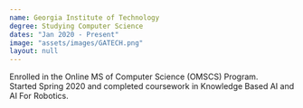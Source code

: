 ```yaml
---
name: Georgia Institute of Technology
degree: Studying Computer Science
dates: "Jan 2020 - Present"
image: "assets/images/GATECH.png"
layout: null
---
```

<p>
    Enrolled in the Online MS of Computer Science (OMSCS) Program. <br/>
    Started Spring 2020 and completed coursework in Knowledge Based AI and AI For Robotics.
</p>